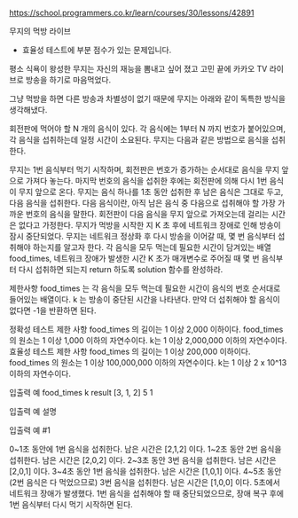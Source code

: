 https://school.programmers.co.kr/learn/courses/30/lessons/42891

무지의 먹방 라이브

- 효율성 테스트에 부분 점수가 있는 문제입니다.

평소 식욕이 왕성한 무지는 자신의 재능을 뽐내고 싶어 졌고 고민 끝에 카카오 TV 라이브로 방송을 하기로 마음먹었다.

그냥 먹방을 하면 다른 방송과 차별성이 없기 때문에 무지는 아래와 같이 독특한 방식을 생각해냈다.

회전판에 먹어야 할 N 개의 음식이 있다.
각 음식에는 1부터 N 까지 번호가 붙어있으며, 각 음식을 섭취하는데 일정 시간이 소요된다.
무지는 다음과 같은 방법으로 음식을 섭취한다.

무지는 1번 음식부터 먹기 시작하며, 회전판은 번호가 증가하는 순서대로 음식을 무지 앞으로 가져다 놓는다.
마지막 번호의 음식을 섭취한 후에는 회전판에 의해 다시 1번 음식이 무지 앞으로 온다.
무지는 음식 하나를 1초 동안 섭취한 후 남은 음식은 그대로 두고, 다음 음식을 섭취한다.
다음 음식이란, 아직 남은 음식 중 다음으로 섭취해야 할 가장 가까운 번호의 음식을 말한다.
회전판이 다음 음식을 무지 앞으로 가져오는데 걸리는 시간은 없다고 가정한다.
무지가 먹방을 시작한 지 K 초 후에 네트워크 장애로 인해 방송이 잠시 중단되었다.
무지는 네트워크 정상화 후 다시 방송을 이어갈 때, 몇 번 음식부터 섭취해야 하는지를 알고자 한다.
각 음식을 모두 먹는데 필요한 시간이 담겨있는 배열 food_times, 네트워크 장애가 발생한 시간 K 초가 매개변수로 주어질 때 몇 번 음식부터 다시 섭취하면 되는지 return 하도록 solution 함수를 완성하라.

제한사항
food_times 는 각 음식을 모두 먹는데 필요한 시간이 음식의 번호 순서대로 들어있는 배열이다.
k 는 방송이 중단된 시간을 나타낸다.
만약 더 섭취해야 할 음식이 없다면 -1을 반환하면 된다.

정확성 테스트 제한 사항
food_times 의 길이는 1 이상 2,000 이하이다.
food_times 의 원소는 1 이상 1,000 이하의 자연수이다.
k는 1 이상 2,000,000 이하의 자연수이다.
효율성 테스트 제한 사항
food_times 의 길이는 1 이상 200,000 이하이다.
food_times 의 원소는 1 이상 100,000,000 이하의 자연수이다.
k는 1 이상 2 x 10^13 이하의 자연수이다.

입출력 예
food_times k result
[3, 1, 2] 5 1

입출력 예 설명

입출력 예 #1

0~1초 동안에 1번 음식을 섭취한다. 남은 시간은 [2,1,2] 이다.
1~2초 동안 2번 음식을 섭취한다. 남은 시간은 [2,0,2] 이다.
2~3초 동안 3번 음식을 섭취한다. 남은 시간은 [2,0,1] 이다.
3~4초 동안 1번 음식을 섭취한다. 남은 시간은 [1,0,1] 이다.
4~5초 동안 (2번 음식은 다 먹었으므로) 3번 음식을 섭취한다. 남은 시간은 [1,0,0] 이다.
5초에서 네트워크 장애가 발생했다. 1번 음식을 섭취해야 할 때 중단되었으므로, 장애 복구 후에 1번 음식부터 다시 먹기 시작하면 된다.
